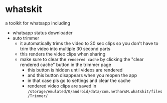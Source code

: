 # whatskit

a toolkit for whatsapp including

- whatsapp status downloader
- auto trimmer
  - it automatically trims the video to 30 sec clips so you don't have to trim the video into multiple 30 second parts
  - this renders the video clips when sharing
  - make sure to clear the ```rendered cache``` by clicking the "clear rendered cache" button in the trimmer page
    - this button is hidden until videos are rendered
    - and this button disappears when you reopen the app
    - in that case pls go to settings and clear the cache
    - rendered video clips are saved in ```/storage/emulated/0/android/data/com.netharuM.whatskit/files/Trimmer/```
